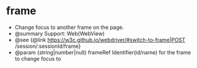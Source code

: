 # frame

* Change focus to another frame on the page.
* @summary Support: Web(WebView)
* @see {@link https://w3c.github.io/webdriver/#switch-to-frame|POST /session/:sessionId/frame}
* @param {string|number|null} frameRef Identifier(id/name) for the frame to change focus to
